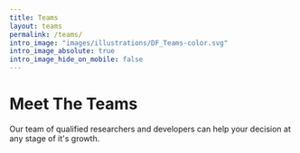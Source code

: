 ```yaml
---
title: Teams
layout: teams
permalink: /teams/
intro_image: "images/illustrations/DF_Teams-color.svg"
intro_image_absolute: true
intro_image_hide_on_mobile: false
---
```


# Meet The Teams

Our team of qualified researchers and developers can help your decision at any stage of it's growth.
